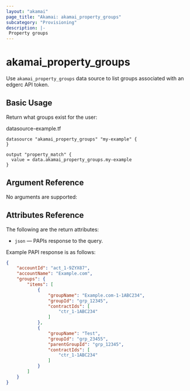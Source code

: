 ```yaml
---
layout: "akamai"
page_title: "Akamai: akamai_property_groups"
subcategory: "Provisioning"
description: |-
 Property groups
---
```


# akamai_property_groups


Use `akamai_property_groups` data source to list groups associated with an edgerc API token. 

## Basic Usage

Return what groups exist for the user:

datasource-example.tf
```hcl-terraform
datasource "akamai_property_groups" "my-example" {
}

output "property_match" {
  value = data.akamai_property_groups.my-example
}
```

## Argument Reference

No arguments are supported:

## Attributes Reference

The following are the return attributes:

* `json` — PAPIs response to the query.

Example PAPI response is as follows:
```json
{
    "accountId": "act_1-9ZYX87",
    "accountName": "Example.com",
    "groups": {
        "items": [
            {
                "groupName": "Example.com-1-1ABC234",
                "groupId": "grp_12345",
                "contractIds": [
                    "ctr_1-1ABC234"
                ]
            },
            {
                "groupName": "Test",
                "groupId": "grp_23455",
                "parentGroupId": "grp_12345",
                "contractIds": [
                    "ctr_1-1ABC234"
                ]
            }
        ]
    }
}
